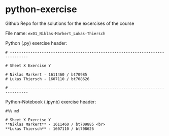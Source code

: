 # python-exercise

Github Repo for the solutions for the excercises of the course

File name: `ex01_Niklas-Markert_Lukas-Thiersch`

Python (.py) exercise header:

```
# ------------------------------------------------------------------------------

# Sheet X Exercise Y

# Niklas Markert - 1611460 / bt70985
# Lukas Thiersch - 1607110 / bt708626

# ------------------------------------------------------------------------------
```

Python-Notebook (.ipynb) exercise header:
```
#%% md

# Sheet X Exercise Y
**Niklas Markert** - 1611460 / bt709885 <br>
**Lukas Thiersch** - 1607110 / bt708626

```

